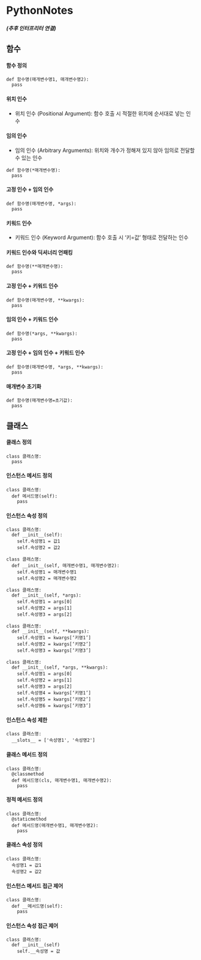 # PythonNotes
##### (추후 인터프리터 연결)

## 함수
#### 함수 정의
```
def 함수명(매개변수명1, 매개변수명2):
  pass
```

#### 위치 인수
- 위치 인수 (Positional Argument): 함수 호출 시 적절한 위치에 순서대로 넣는 인수 

#### 임의 인수
- 임의 인수 (Arbitrary Arguments): 위치와 개수가 정해져 있지 않아 임의로 전달할 수 있는 인수
```
def 함수명(*매개변수명):
  pass
```

#### 고정 인수 + 임의 인수
```
def 함수명(매개변수명, *args):
  pass
```

#### 키워드 인수
- 키워드 인수 (Keyword Argument): 함수 호출 시 ‘키=값’ 형태로 전달하는 인수

#### 키워드 인수와 딕셔너리 언패킹
```
def 함수명(**매개변수명):
  pass
```

#### 고정 인수 + 키워드 인수
```
def 함수명(매개변수명, **kwargs):
  pass
```

#### 임의 인수 + 키워드 인수
```
def 함수명(*args, **kwargs):
  pass
```

#### 고정 인수 + 임의 인수 + 키워드 인수
```
def 함수명(매개변수명, *args, **kwargs):
  pass
```

#### 매개변수 초기화
```
def 함수명(매개변수명=초기값):
  pass
```

## 클래스
#### 클래스 정의
```
class 클래스명:
  pass
```

#### 인스턴스 메서드 정의
```
class 클래스명:
  def 메서드명(self):
    pass
```

#### 인스턴스 속성 정의
```
class 클래스명:
  def __init__(self):
    self.속성명1 = 값1
    self.속성명2 = 값2
```

```
class 클래스명:
  def __init__(self, 매개변수명1, 매개변수명2):
    self.속성명1 = 매개변수명1
    self.속성명2 = 매개변수명2
```

```
class 클래스명:
  def __init__(self, *args):
    self.속성명1 = args[0]
    self.속성명2 = args[1]
    self.속성명3 = args[2]
```

```
class 클래스명:
  def __init__(self, **kwargs):
    self.속성명1 = kwargs[‘키명1’]
    self.속성명2 = kwargs[‘키명2’]
    self.속성명3 = kwargs[‘키명3’]
```

```
class 클래스명:
  def __init__(self, *args, **kwargs):
    self.속성명1 = args[0]
    self.속성명2 = args[1]
    self.속성명3 = args[2]
    self.속성명4 = kwargs[‘키명1’]
    self.속성명5 = kwargs[‘키명2’]
    self.속성명6 = kwargs[‘키명3’]
```

#### 인스턴스 속성 제한
```
class 클래스명:
  __slots__ = ['속성명1', '속성명2']
```

#### 클래스 메서드 정의
```
class 클래스명:
  @classmethod
  def 메서드명(cls, 매개변수명1, 매개변수명2):
    pass
```

#### 정적 메서드 정의
```
class 클래스명:
  @staticmethod
  def 메서드명(매개변수명1, 매개변수명2):
    pass
```

#### 클래스 속성 정의
```
class 클래스명:
  속성명1 = 값1
  속성명2 = 값2
```

#### 인스턴스 메서드 접근 제어
```
class 클래스명:
  def __메서드명(self):
    pass
```

#### 인스턴스 속성 접근 제어
```
class 클래스명:
  def __init__(self)
    self.__속성명 = 값
```

